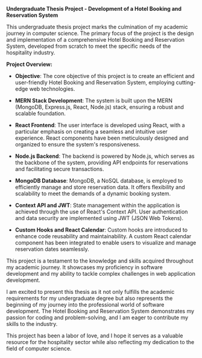 **Undergraduate Thesis Project - Development of a Hotel Booking and Reservation System**

This undergraduate thesis project marks the culmination of my academic journey in computer science. The primary focus of the project is the design and implementation of a comprehensive Hotel Booking and Reservation System, developed from scratch to meet the specific needs of the hospitality industry.

**Project Overview:**

- **Objective**: The core objective of this project is to create an efficient and user-friendly Hotel Booking and Reservation System, employing cutting-edge web technologies.

- **MERN Stack Development**: The system is built upon the MERN (MongoDB, Express.js, React, Node.js) stack, ensuring a robust and scalable foundation.

- **React Frontend**: The user interface is developed using React, with a particular emphasis on creating a seamless and intuitive user experience. React components have been meticulously designed and organized to ensure the system's responsiveness.

- **Node.js Backend**: The backend is powered by Node.js, which serves as the backbone of the system, providing API endpoints for reservations and facilitating secure transactions.

- **MongoDB Database**: MongoDB, a NoSQL database, is employed to efficiently manage and store reservation data. It offers flexibility and scalability to meet the demands of a dynamic booking system.

- **Context API and JWT**: State management within the application is achieved through the use of React's Context API. User authentication and data security are implemented using JWT (JSON Web Tokens).

- **Custom Hooks and React Calendar**: Custom hooks are introduced to enhance code reusability and maintainability. A custom React calendar component has been integrated to enable users to visualize and manage reservation dates seamlessly.

This project is a testament to the knowledge and skills acquired throughout my academic journey. It showcases my proficiency in software development and my ability to tackle complex challenges in web application development.

I am excited to present this thesis as it not only fulfills the academic requirements for my undergraduate degree but also represents the beginning of my journey into the professional world of software development. The Hotel Booking and Reservation System demonstrates my passion for coding and problem-solving, and I am eager to contribute my skills to the industry.

This project has been a labor of love, and I hope it serves as a valuable resource for the hospitality sector while also reflecting my dedication to the field of computer science.

